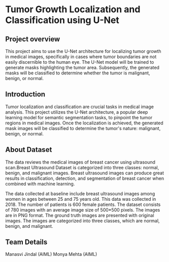 # Tumor Growth Localization and Classification using U-Net

## Project overview

This project aims to use the U-Net architecture for localizing tumor growth in medical images, specifically in cases where tumor boundaries are not easily discernible to the human eye. The U-Net model will be trained
to generate masks highlighting the tumor area. Subsequently, the generated masks will be classified to determine whether the tumor is malignant, benign, or normal.

## Introduction

Tumor localization and classification are crucial tasks in medical image analysis. This project utilizes the U-Net architecture, a popular deep learning model for semantic segmentation tasks, to pinpoint the tumor 
regions in medical images. Once the localization is achieved, the generated mask images will be classified to determine the tumor's nature: malignant, benign, or normal.

## About Dataset

The data reviews the medical images of breast cancer using ultrasound scan.Breast Ultrasound Dataset is categorized into three classes: normal, benign, and malignant images. Breast ultrasound images can produce 
great results in classification, detection, and segmentation of breast cancer when combined with machine learning.

The data collected at baseline include breast ultrasound images among women in ages between 25 and 75 years old. This data was collected in 2018. The number of patients is 600 female patients. The dataset consists 
of 780 images with an average image size of 500*500 pixels. The images are in PNG format. The ground truth images are presented with original images. The images are categorized into three classes, which are normal,
benign, and malignant.

## Team Details

Manasvi Jindal (AIML) 
Monya Mehta (AIML)
